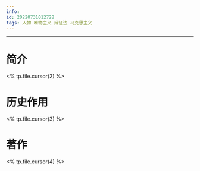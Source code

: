 ```yaml
---
info:
id: 20220731012728
tags: 人物 唯物主义 辩证法 马克思主义
---
```

---
# 简介
<% tp.file.cursor(2) %>
# 历史作用
<% tp.file.cursor(3) %>
# 著作
<% tp.file.cursor(4) %>